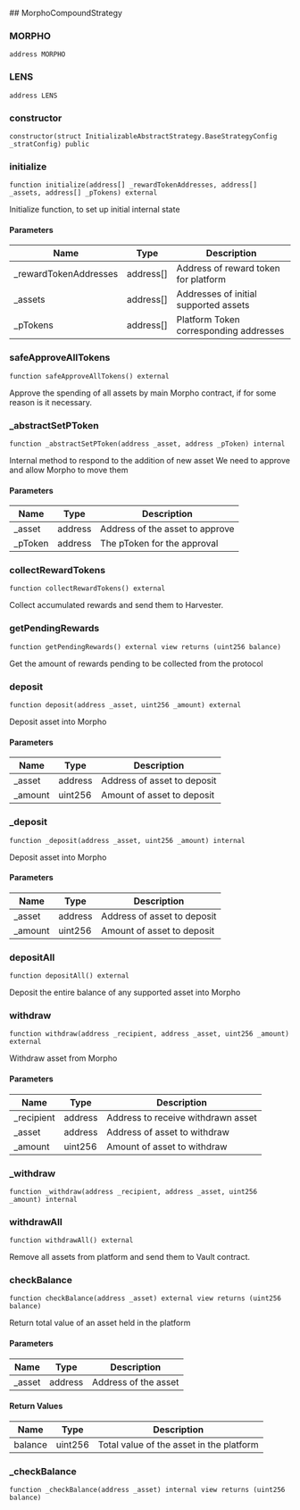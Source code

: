 ﻿﻿## MorphoCompoundStrategy


### MORPHO

```solidity
address MORPHO
```

### LENS

```solidity
address LENS
```

### constructor

```solidity
constructor(struct InitializableAbstractStrategy.BaseStrategyConfig _stratConfig) public
```







### initialize

```solidity
function initialize(address[] _rewardTokenAddresses, address[] _assets, address[] _pTokens) external
```



Initialize function, to set up initial internal state

#### Parameters

| Name | Type | Description |
| ---- | ---- | ----------- |
| _rewardTokenAddresses | address[] | Address of reward token for platform |
| _assets | address[] | Addresses of initial supported assets |
| _pTokens | address[] | Platform Token corresponding addresses |


### safeApproveAllTokens

```solidity
function safeApproveAllTokens() external
```



Approve the spending of all assets by main Morpho contract,
     if for some reason is it necessary.



### _abstractSetPToken

```solidity
function _abstractSetPToken(address _asset, address _pToken) internal
```



Internal method to respond to the addition of new asset
     We need to approve and allow Morpho to move them

#### Parameters

| Name | Type | Description |
| ---- | ---- | ----------- |
| _asset | address | Address of the asset to approve |
| _pToken | address | The pToken for the approval |


### collectRewardTokens

```solidity
function collectRewardTokens() external
```



Collect accumulated rewards and send them to Harvester.



### getPendingRewards

```solidity
function getPendingRewards() external view returns (uint256 balance)
```



Get the amount of rewards pending to be collected from the protocol



### deposit

```solidity
function deposit(address _asset, uint256 _amount) external
```



Deposit asset into Morpho

#### Parameters

| Name | Type | Description |
| ---- | ---- | ----------- |
| _asset | address | Address of asset to deposit |
| _amount | uint256 | Amount of asset to deposit |


### _deposit

```solidity
function _deposit(address _asset, uint256 _amount) internal
```



Deposit asset into Morpho

#### Parameters

| Name | Type | Description |
| ---- | ---- | ----------- |
| _asset | address | Address of asset to deposit |
| _amount | uint256 | Amount of asset to deposit |


### depositAll

```solidity
function depositAll() external
```



Deposit the entire balance of any supported asset into Morpho



### withdraw

```solidity
function withdraw(address _recipient, address _asset, uint256 _amount) external
```



Withdraw asset from Morpho

#### Parameters

| Name | Type | Description |
| ---- | ---- | ----------- |
| _recipient | address | Address to receive withdrawn asset |
| _asset | address | Address of asset to withdraw |
| _amount | uint256 | Amount of asset to withdraw |


### _withdraw

```solidity
function _withdraw(address _recipient, address _asset, uint256 _amount) internal
```







### withdrawAll

```solidity
function withdrawAll() external
```



Remove all assets from platform and send them to Vault contract.



### checkBalance

```solidity
function checkBalance(address _asset) external view returns (uint256 balance)
```



Return total value of an asset held in the platform

#### Parameters

| Name | Type | Description |
| ---- | ---- | ----------- |
| _asset | address | Address of the asset |

#### Return Values

| Name | Type | Description |
| ---- | ---- | ----------- |
| balance | uint256 | Total value of the asset in the platform |

### _checkBalance

```solidity
function _checkBalance(address _asset) internal view returns (uint256 balance)
```







